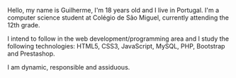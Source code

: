 Hello, my name is Guilherme, I'm 18 years old and I live in Portugal. I'm a computer science student at Colégio de São Miguel, currently attending the 12th grade.

I intend to follow in the web development/programming area and I study the following technologies: HTML5, CSS3, JavaScript, MySQL, PHP, Bootstrap and Prestashop.

I am dynamic, responsible and assiduous.

